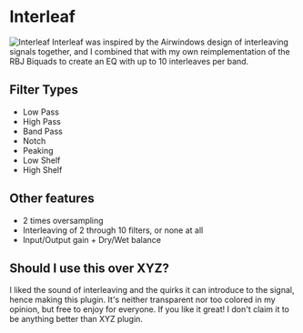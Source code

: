 # Interleaf
![Interleaf](https://github.com/ardura/Interleaf/assets/31751444/8a4c466f-5592-4087-ac1f-d32e91916457)
Interleaf was inspired by the Airwindows design of interleaving signals together, and I combined that with my own reimplementation of the RBJ Biquads to create an EQ with up to 10 interleaves per band.

## Filter Types
 - Low Pass
 - High Pass
 - Band Pass
 - Notch
 - Peaking
 - Low Shelf
 - High Shelf

## Other features

 - 2 times oversampling
 - Interleaving of 2 through 10 filters, or none at all
 - Input/Output gain + Dry/Wet balance

## Should I use this over XYZ?
I liked the sound of interleaving and the quirks it can introduce to the signal, hence making this plugin.
It's neither transparent nor too colored in my opinion, but free to enjoy for everyone.
If you like it great! I don't claim it to be anything better than XYZ plugin.
